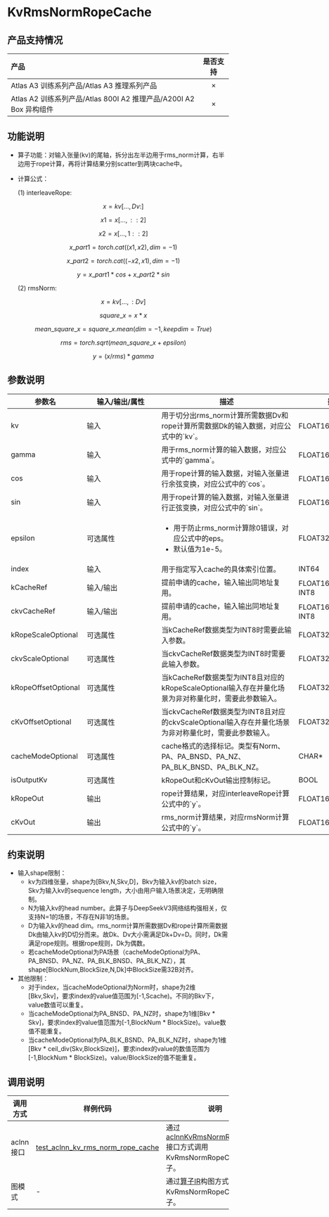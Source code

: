 # KvRmsNormRopeCache

## 产品支持情况

|产品             |  是否支持  |
|:-------------------------|:----------:|
|  <term>Atlas A3 训练系列产品/Atlas A3 推理系列产品</term>   |     ×    |
|  <term>Atlas A2 训练系列产品/Atlas 800I A2 推理产品/A200I A2 Box 异构组件</term>     |     ×    |

## 功能说明

- 算子功能：对输入张量(kv)的尾轴，拆分出左半边用于rms_norm计算，右半边用于rope计算，再将计算结果分别scatter到两块cache中。
- 计算公式：

  (1) interleaveRope:

  $$
  x=kv[...,Dv:]
  $$

  $$
  x1=x[...,::2]
  $$

  $$
  x2=x[...,1::2]
  $$

  $$
  x\_part1=torch.cat((x1,x2),dim=-1)
  $$

  $$
  x\_part2=torch.cat((-x2,x1),dim=-1)
  $$

  $$
  y=x\_part1*cos+x\_part2*sin
  $$

  (2) rmsNorm:

  $$
  x=kv[...,:Dv]
  $$

  $$
  square\_x=x*x
  $$

  $$
  mean\_square\_x=square\_x.mean(dim=-1,keepdim=True)
  $$

  $$
  rms=torch.sqrt(mean\_square\_x+epsilon)
  $$

  $$
  y=(x/rms)*gamma
  $$
## 参数说明

<table style="undefined;table-layout: fixed; width: 1576px"><colgroup>
  <col style="width: 170px">
  <col style="width: 170px">
  <col style="width: 312px">
  <col style="width: 213px">
  <col style="width: 100px">
  </colgroup>
  <thead>
    <tr>
      <th>参数名</th>
      <th>输入/输出/属性</th>
      <th>描述</th>
      <th>数据类型</th>
      <th>数据格式</th>
    </tr></thead>
  <tbody>
    <tr>
      <td>kv</td>
      <td>输入</td>
      <td>用于切分出rms_norm计算所需数据Dv和rope计算所需数据Dk的输入数据，对应公式中的`kv`。</td>
      <td>FLOAT16、BFLOAT16</td>
      <td>ND</td>
    </tr>
    <tr>
      <td>gamma</td>
      <td>输入</td>
      <td>用于rms_norm计算的输入数据，对应公式中的`gamma`。</td>
      <td>FLOAT16、BFLOAT16</td>
      <td>ND</td>
    </tr>
    <tr>
      <td>cos</td>
      <td>输入</td>
      <td>用于rope计算的输入数据，对输入张量进行余弦变换，对应公式中的`cos`。</td>
      <td>FLOAT16、BFLOAT16</td>
      <td>ND</td>
    </tr>
    <tr>
      <td>sin</td>
      <td>输入</td>
      <td>用于rope计算的输入数据，对输入张量进行正弦变换，对应公式中的`sin`。</td>
      <td>FLOAT16、BFLOAT16</td>
      <td>ND</td>
    </tr>
    <tr>
      <td>epsilon</td>
      <td>可选属性</td>
      <td><ul><li>用于防止rms_norm计算除0错误，对应公式中的eps。</li><li>默认值为1e-5。</li></ul></td>
      <td>FLOAT32</td>
      <td>-</td>
    </tr>
    <tr>
      <td>index</td>
      <td>输入</td>
      <td>用于指定写入cache的具体索引位置。</td>
      <td>INT64</td>
      <td>ND</td>
    </tr>
    <tr>
      <td>kCacheRef</td>
      <td>输入/输出</td>
      <td>提前申请的cache，输入输出同地址复用。</td>
      <td>FLOAT16、BFLOAT16、INT8</td>
      <td>ND</td>
    </tr>
    <tr>
      <td>ckvCacheRef</td>
      <td>输入/输出</td>
      <td>提前申请的cache，输入输出同地址复用。</td>
      <td>FLOAT16、BFLOAT16、INT8</td>
      <td>ND</td>
    </tr>
    <tr>
      <td>kRopeScaleOptional</td>
      <td>可选属性</td>
      <td>当kCacheRef数据类型为INT8时需要此输入参数。</td>
      <td>FLOAT32</td>
      <td>ND</td>
    </tr>
    <tr>
      <td>ckvScaleOptional</td>
      <td>可选属性</td>
      <td>当ckvCacheRef数据类型为INT8时需要此输入参数。</td>
      <td>FLOAT32</td>
      <td>ND</td>
    </tr>
    <tr>
      <td>kRopeOffsetOptional</td>
      <td>可选属性</td>
      <td>当kCacheRef数据类型为INT8且对应的kRopeScaleOptional输入存在并量化场景为非对称量化时，需要此参数输入。</td>
      <td>FLOAT32</td>
      <td>ND</td>
    </tr>
    <tr>
      <td>cKvOffsetOptional</td>
      <td>可选属性</td>
      <td>当ckvCacheRef数据类型为INT8且对应的ckvScaleOptional输入存在并量化场景为非对称量化时，需要此参数输入。</td>
      <td>FLOAT32</td>
      <td>ND</td>
    </tr>
    <tr>
      <td>cacheModeOptional</td>
      <td>可选属性</td>
      <td>cache格式的选择标记。类型有Norm、PA、PA_BNSD、PA_NZ、PA_BLK_BNSD、PA_BLK_NZ。</td>
      <td>CHAR*</td>
      <td>-</td>
    </tr>
    <tr>
      <td>isOutputKv</td>
      <td>可选属性</td>
      <td>kRopeOut和cKvOut输出控制标记。</td>
      <td>BOOL</td>
      <td>-</td>
    </tr>
    <tr>
      <td>kRopeOut</td>
      <td>输出</td>
      <td>rope计算结果，对应interleaveRope计算公式中的`y`。</td>
      <td>FLOAT16、BFLOAT16</td>
      <td>ND</td>
    </tr>
    <tr>
      <td>cKvOut</td>
      <td>输出</td>
      <td>rms_norm计算结果，对应rmsNorm计算公式中的`y`。</td>
      <td>FLOAT16、BFLOAT16</td>
      <td>ND</td>
    </tr>

  </tbody></table>

## 约束说明

  * 输入shape限制：
      * kv为四维张量，shape为[Bkv,N,Skv,D]，Bkv为输入kv的batch size，Skv为输入kv的sequence length，大小由用户输入场景决定，无明确限制。
      * N为输入kv的head number。此算子与DeepSeekV3网络结构强相关，仅支持N=1的场景，不存在N非1的场景。
      * D为输入kv的head dim。rms_norm计算所需数据Dv和rope计算所需数据Dk由输入kv的D切分而来。故Dk、Dv大小需满足Dk+Dv=D。同时，Dk需满足rope规则。根据rope规则，Dk为偶数。
      * 若cacheModeOptional为PA场景（cacheModeOptional为PA、PA_BNSD、PA_NZ、PA_BLK_BNSD、PA_BLK_NZ），其shape[BlockNum,BlockSize,N,Dk]中BlockSize需32B对齐。
  * 其他限制：
      * 对于index，当cacheModeOptional为Norm时，shape为2维[Bkv,Skv]，要求index的value值范围为[-1,Scache)。不同的Bkv下，value数值可以重复。
      * 当cacheModeOptional为PA_BNSD、PA_NZ时，shape为1维[Bkv * Skv]，要求index的value值范围为[-1,BlockNum * BlockSize)。value数值不能重复。
      * 当cacheModeOptional为PA_BLK_BSND、PA_BLK_NZ时，shape为1维[Bkv * ceil_div(Skv,BlockSize)]，要求index的value的数值范围为[-1,BlockNum * BlockSize)。value/BlockSize的值不能重复。

## 调用说明

| 调用方式   | 样例代码           | 说明                                         |
| ---------------- | --------------------------- | --------------------------------------------------- |
| aclnn接口  | [test_aclnn_kv_rms_norm_rope_cache](examples/test_aclnn_kv_rms_norm_rope_cache.cpp) | 通过[aclnnKvRmsNormRopeCache](docs/aclnnKvRmsNormRopeCache.md)接口方式调用KvRmsNormRopeCache算子。 |
| 图模式 | - | 通过[算子IR](op_graph/kv_rms_norm_rope_cache_proto.h)构图方式调用KvRmsNormRopeCache算子。         |

<!-- [test_geir_kv_rms_norm_rope_cache](examples/test_geir_kv_rms_norm_rope_cache.cpp) -->